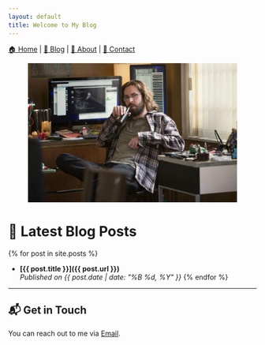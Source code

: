 ```yaml
---
layout: default
title: Welcome to My Blog
---
```


[🏠 Home](/) | [📝 Blog](/blog) | [👤 About](/about) | [📩 Contact](/contact)

<figure style="text-align: center;">
  <img src="/assets/images/logo.png" alt="Logo" class="logo">
</figure>

# 📢 Latest Blog Posts

{% for post in site.posts %}
- **[{{ post.title }}]({{ post.url }})**  
  _Published on {{ post.date | date: "%B %d, %Y" }}_
{% endfor %}

---

## 📬 Get in Touch
You can reach out to me via [Email](hieubkls98@gmail.com).

